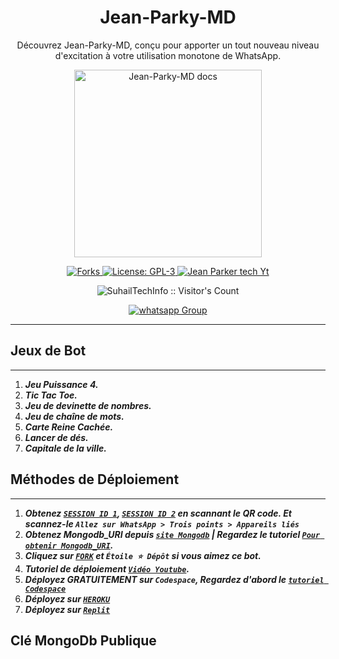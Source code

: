 <h1 align="center"> Jean-Parky-MD </h1> 
<p align="center"> Découvrez Jean-Parky-MD, conçu pour apporter un tout nouveau niveau d'excitation à votre utilisation monotone de WhatsApp.</p>

<p align="center">
  <a href="https://youtube.com/@suhailtechinfo">
    <img alt="Jean-Parky-MD docs" height="300" src="https://telegra.ph/file/097b42fcdbbb6719dcfe4.jpg">
  </a>
</p>
   
<p align="center">
  <a href="https://github.com/Jeanparker100/Jean-Parky-MD/fork" target="_blank">
    <img alt="Forks" src="https://img.shields.io/github/forks/SuhailTechInfo/Suhail-Md" />
  </a>
  <a aria-label="Jean-Parky-MD est gratuit à utiliser" href="https://github.com/SuhailTechInfo/Suhail-Md/blob/main/LICENCE" target="_blank">
    <img alt="License: GPL-3" src="https://badges.frapsoft.com/os/gpl/gpl.png?v=103)" target="_blank" />
  </a>
  <a aria-label="Jean-Parky-MD est gratuit à utiliser" href="https://youtube.com/@suhailtechinfo" target="_blank">
    <img alt="Jean Parker tech Yt" src="https://img.shields.io/youtube/channel/subscribers/UCU071AMRqcd5mfTdCgJFwPg" target="_blank" />
  </a>
</p>
<p align="center"><img src="https://profile-counter.glitch.me/{SuhailTechInfo}/count.svg" alt="SuhailTechInfo :: Visitor's Count" /></p>
<p align="center">
 <a href="https://chat.whatsapp.com/CiqdwyiDV9eCR3xLe0Ttvi" target="_blank">
    <img alt="whatsapp Group" src="https://img.shields.io/badge/Whatsapp Support Group-25D366?style=for-the-badge&logo=whatsapp&logoColor=white" />
  </a>
</p>

---

## Jeux de Bot
---
1. ***Jeu Puissance 4.***
2. ***Tic Tac Toe.***
3. ***Jeu de devinette de nombres.***
4. ***Jeu de chaîne de mots.***
5. ***Carte Reine Cachée.***
6. ***Lancer de dés.***
7. ***Capitale de la ville.***

## Méthodes de Déploiement
---
1. ***Obtenez [`SESSION ID 1`](https://replit.com/@SuhailTechInfo/Suhail-Md?v=1), [`SESSION ID 2`](https://replit.com/@SuhailTechInfo/Secktor-Bot?v=1) en scannant le QR code. Et scannez-le `Allez sur WhatsApp > Trois points > Appareils liés`***
2. ***Obtenez Mongodb_URI depuis [`site Mongodb`](https://www.mongodb.com/) | Regardez le tutoriel [`Pour obtenir Mongodb_URI`](https://youtu.be/6rnftFl0fAI).***
3. ***Cliquez sur [`FORK`](https://github.com/Jeanparker100/Jean-Parky-MD/fork) et `Étoile ⭐ Dépôt` si vous aimez ce bot.***
4. ***Tutoriel de déploiement [`Vidéo Youtube`](https://youtu.be/6rnftFl0fAI).***
5. ***Déployez GRATUITEMENT sur `Codespace`, Regardez d'abord le [`tutoriel Codespace`](https://youtu.be/3NdJb6_1cJM)***
6. ***Déployez sur [`HEROKU`](https://suhail-web01.vercel.app/deploy.html)***
7. ***Déployez sur [`Replit`](https://suhail-web01.vercel.app/replit.html)***

## Clé MongoDb Publique
